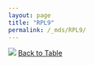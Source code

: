 ```yaml
---
layout: page
title: "RPL9"
permalink: /_mds/RPL9/
---
```


![](../../alns_9.28.22/aln_5HSAA092644_0.982.png?raw=true
)
[Back to Table](../../display)
